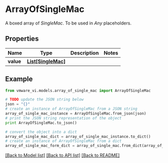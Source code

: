 # ArrayOfSingleMac

A boxed array of *SingleMac*. To be used in *Any* placeholders. 

## Properties
Name | Type | Description | Notes
------------ | ------------- | ------------- | -------------
**value** | [**List[SingleMac]**](SingleMac.md) |  | 

## Example

```python
from vmware_vi.models.array_of_single_mac import ArrayOfSingleMac

# TODO update the JSON string below
json = "{}"
# create an instance of ArrayOfSingleMac from a JSON string
array_of_single_mac_instance = ArrayOfSingleMac.from_json(json)
# print the JSON string representation of the object
print ArrayOfSingleMac.to_json()

# convert the object into a dict
array_of_single_mac_dict = array_of_single_mac_instance.to_dict()
# create an instance of ArrayOfSingleMac from a dict
array_of_single_mac_form_dict = array_of_single_mac.from_dict(array_of_single_mac_dict)
```
[[Back to Model list]](../README.md#documentation-for-models) [[Back to API list]](../README.md#documentation-for-api-endpoints) [[Back to README]](../README.md)


